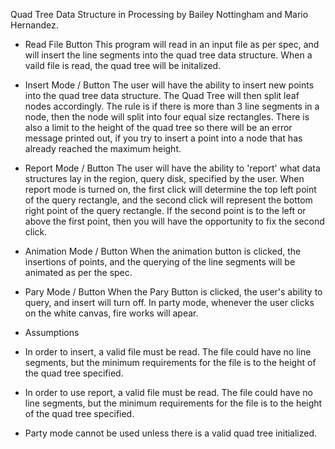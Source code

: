 Quad Tree Data Structure in Processing by Bailey Nottingham and Mario Hernandez.

* Read File Button
This program will read in an input file as per spec, and will insert the line segments into the quad tree data structure. When a vaild file is read, the quad tree will be initalized. 

* Insert Mode / Button
The user will have the ability to insert new points into the quad tree data structure. The Quad Tree will then split leaf nodes accordingly. The rule is if there is more than 3 line segments in a node, then the node will split into four equal size rectangles. There is also a limit to the height of the quad tree so there will be an error message printed out, if you try to insert a point into a node that has already reached the maximum height.

* Report Mode / Button
The user will have the ability to 'report' what data structures lay in the region, query disk, specified by the user. When report mode is turned on, the first click will determine the top left point of the query rectangle, and the second click will represent the bottom right point of the query rectangle. If the second point is to the left or above the first point, then you will have the opportunity to fix the second click.

* Animation Mode / Button
When the animation button is clicked, the insertions of points, and the querying of the line segments will be animated as per the spec.

* Pary Mode / Button
When the Pary Button is clicked, the user's ability to query, and insert will turn off. In party mode, whenever the user clicks on the white canvas, fire works will apear.

* Assumptions
* In order to insert, a valid file must be read. The file could have no line segments, but the minimum requirements for the file is to the height of the quad tree specified.
* In order to use report, a valid file must be read. The file could have no line segments, but the minimum requirements for the file is to the height of the quad tree specified.
* Party mode cannot be used unless there is a valid quad tree initialized.

